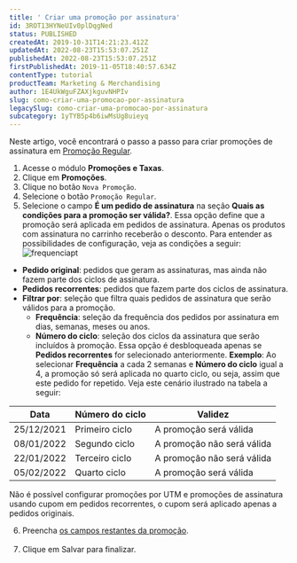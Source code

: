 ```yaml
---
title: ' Criar uma promoção por assinatura'
id: 3ROT13HYNeUIv0plDqgNed
status: PUBLISHED
createdAt: 2019-10-31T14:21:23.412Z
updatedAt: 2022-08-23T15:53:07.251Z
publishedAt: 2022-08-23T15:53:07.251Z
firstPublishedAt: 2019-11-05T18:40:57.634Z
contentType: tutorial
productTeam: Marketing & Merchandising
author: 1E4UkWguFZAXjkguvNHPIv
slug: como-criar-uma-promocao-por-assinatura
legacySlug: como-criar-uma-promocao-por-assinatura
subcategory: 1yTYB5p4b6iwMsUg8uieyq
---
```


Neste artigo, você encontrará o passo a passo para criar promoções de assinatura em [Promoção Regular](https://help.vtex.com/pt/tracks/promocoes--6asfF1vFYiZgTQtOzwJchR/7FjbeZdE2KMwk5L1t98pZI). 

1. Acesse o módulo **Promoções e Taxas**.
2. Clique em **Promoções**.
3. Clique no botão `Nova Promoção`.
4. Selecione o botão `Promoção Regular`.
5. Selecione o campo **É um pedido de assinatura** na seção **Quais as condições para a promoção ser válida?**. Essa opção define que a promoção será aplicada em pedidos de assinatura. Apenas os produtos com assinatura no carrinho receberão o desconto. Para entender as possibilidades de configuração, veja as condições a seguir:
 ![frequenciapt](//images.ctfassets.net/alneenqid6w5/3H1wS4j8dpkRfI0Le2A2CO/f4eb96b416f69ce48d712463b1d7bd16/image1__2_.png)
- **Pedido original**: pedidos que geram as assinaturas, mas ainda não fazem parte dos ciclos de assinatura.
- **Pedidos recorrentes**: pedidos que fazem parte dos ciclos de assinatura.
- **Filtrar por**: seleção que filtra quais pedidos de assinatura que serão válidos para a promoção.
  - **Frequência**: seleção da frequência dos pedidos por assinatura em dias, semanas, meses ou anos.
  - **Número do ciclo**: seleção dos ciclos da assinatura que serão incluídos à promoção. Essa opção é desbloqueada apenas se **Pedidos recorrentes** for selecionado anteriormente. **Exemplo**: Ao selecionar **Frequência** a cada 2 semanas e **Número do ciclo** igual a 4, a promoção só será aplicada no quarto ciclo, ou seja, assim que este pedido for repetido. Veja este cenário ilustrado na tabela a seguir:

| Data       | Número do ciclo | Validez                    |
|------------|-----------------|----------------------------|
| 25/12/2021 | Primeiro ciclo  | A promoção será válida     |
| 08/01/2022 | Segundo ciclo   | A promoção não será válida |
| 22/01/2022 | Terceiro ciclo  | A promoção não será válida |
| 05/02/2022 | Quarto ciclo    | A promoção será válida     |

<div class="alert alert-info" role="alert"> 
 <p>Não é possível configurar promoções por UTM e promoções de assinatura usando cupom em pedidos recorrentes, o cupom será aplicado apenas a pedidos originais.</p>
</div>

<ol start="6">
<li>Preencha <a href="https://help.vtex.com/pt/tutorial/promocao-regular--tutorials_327" rel="noopener noreferrer" target="_blank" class="t-body mv5 lh-copy c-link active-c-link hover-c-link visited-c-link hover-c-link break-word">os campos restantes da promoção</a>.</li><br>
<li>Clique em <span class="t-body c-on-base pa2 mw6 br2 bg-muted-4" style="word-break: break-word; overflow-wrap: break-word;">Salvar</span> para finalizar.</li>
</ol>
